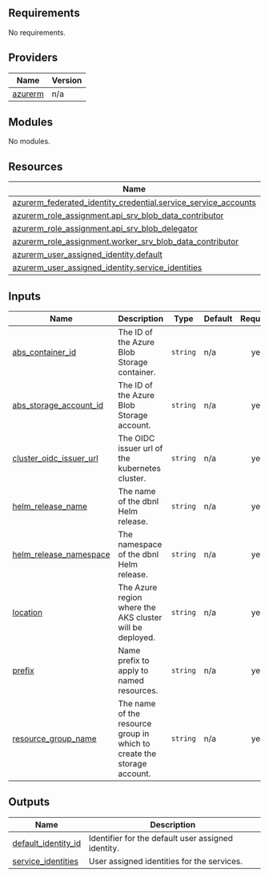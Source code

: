 <!-- BEGIN_TF_DOCS -->
## Requirements

No requirements.

## Providers

| Name | Version |
|------|---------|
| <a name="provider_azurerm"></a> [azurerm](#provider\_azurerm) | n/a |

## Modules

No modules.

## Resources

| Name | Type |
|------|------|
| [azurerm_federated_identity_credential.service_service_accounts](https://registry.terraform.io/providers/hashicorp/azurerm/latest/docs/resources/federated_identity_credential) | resource |
| [azurerm_role_assignment.api_srv_blob_data_contributor](https://registry.terraform.io/providers/hashicorp/azurerm/latest/docs/resources/role_assignment) | resource |
| [azurerm_role_assignment.api_srv_blob_delegator](https://registry.terraform.io/providers/hashicorp/azurerm/latest/docs/resources/role_assignment) | resource |
| [azurerm_role_assignment.worker_srv_blob_data_contributor](https://registry.terraform.io/providers/hashicorp/azurerm/latest/docs/resources/role_assignment) | resource |
| [azurerm_user_assigned_identity.default](https://registry.terraform.io/providers/hashicorp/azurerm/latest/docs/resources/user_assigned_identity) | resource |
| [azurerm_user_assigned_identity.service_identities](https://registry.terraform.io/providers/hashicorp/azurerm/latest/docs/resources/user_assigned_identity) | resource |

## Inputs

| Name | Description | Type | Default | Required |
|------|-------------|------|---------|:--------:|
| <a name="input_abs_container_id"></a> [abs\_container\_id](#input\_abs\_container\_id) | The ID of the Azure Blob Storage container. | `string` | n/a | yes |
| <a name="input_abs_storage_account_id"></a> [abs\_storage\_account\_id](#input\_abs\_storage\_account\_id) | The ID of the Azure Blob Storage account. | `string` | n/a | yes |
| <a name="input_cluster_oidc_issuer_url"></a> [cluster\_oidc\_issuer\_url](#input\_cluster\_oidc\_issuer\_url) | The OIDC issuer url of the kubernetes cluster. | `string` | n/a | yes |
| <a name="input_helm_release_name"></a> [helm\_release\_name](#input\_helm\_release\_name) | The name of the dbnl Helm release. | `string` | n/a | yes |
| <a name="input_helm_release_namespace"></a> [helm\_release\_namespace](#input\_helm\_release\_namespace) | The namespace of the dbnl Helm release. | `string` | n/a | yes |
| <a name="input_location"></a> [location](#input\_location) | The Azure region where the AKS cluster will be deployed. | `string` | n/a | yes |
| <a name="input_prefix"></a> [prefix](#input\_prefix) | Name prefix to apply to named resources. | `string` | n/a | yes |
| <a name="input_resource_group_name"></a> [resource\_group\_name](#input\_resource\_group\_name) | The name of the resource group in which to create the storage account. | `string` | n/a | yes |

## Outputs

| Name | Description |
|------|-------------|
| <a name="output_default_identity_id"></a> [default\_identity\_id](#output\_default\_identity\_id) | Identifier for the default user assigned identity. |
| <a name="output_service_identities"></a> [service\_identities](#output\_service\_identities) | User assigned identities for the services. |
<!-- END_TF_DOCS -->